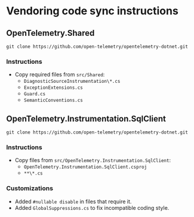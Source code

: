 # Vendoring code sync instructions

## OpenTelemetry.Shared

```console
git clone https://github.com/open-telemetry/opentelemetry-dotnet.git
```

### Instructions

- Copy required files from `src/Shared`:
    - `DiagnosticSourceInstrumentation\*.cs`
    - `ExceptionExtensions.cs`
    - `Guard.cs`
    - `SemanticConventions.cs`

## OpenTelemetry.Instrumentation.SqlClient

```console
git clone https://github.com/open-telemetry/opentelemetry-dotnet.git
```

### Instructions

- Copy files from `src/OpenTelemetry.Instrumentation.SqlClient`:
    - `OpenTelemetry.Instrumentation.SqlClient.csproj`
    - `**\*.cs`

### Customizations

- Added `#nullable disable` in files that require it.
- Added `GlobalSuppressions.cs` to fix incompatible coding style.
